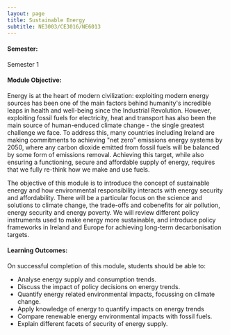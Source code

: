 ```yaml
---
layout: page
title: Sustainable Energy
subtitle: NE3003/CE3016/NE6013
---
```

#### Semester:
Semester 1

#### Module Objective:
Energy is at the heart of modern civilization: exploiting modern energy sources has been one of the main factors behind humanity's incredible leaps in health and well-being since the Industrial Revolution. However, exploiting fossil fuels for electricity, heat and transport has also been the main source of human-enduced climate change - the single greatest challenge we face. To address this, many countries including Ireland are making commitments to achieving "net zero" emissions energy systems by 2050, where any carbon dioxide emitted from fossil fuels will be balanced by some form of emissions removal. Achieving this target, while also ensuring a functioning, secure and affordable supply of energy, requires that we fully re-think how we make and use fuels.

The objective of this module is to introduce the concept of sustainable energy and how environmental responsibility interacts with energy security and affordability. There will be a particular focus on the science and solutions to climate change, the trade-offs and cobenefits for air pollution, energy security and energy poverty. We will review different policy instruments used to make energy more sustainable, and introduce policy frameworks in Ireland and Europe for achieving long-term decarbonisation targets.



#### Learning Outcomes:
On successful completion of this module, students should be able to:
- Analyse energy supply and consumption trends.
- Discuss the impact of policy decisions on energy trends.
- Quantify energy related environmental impacts, focussing on climate change.
- Apply knowledge of energy to quantify impacts on energy trends
- Compare renewable energy environmental impacts with fossil fuels.
- Explain different facets of security of energy supply.
